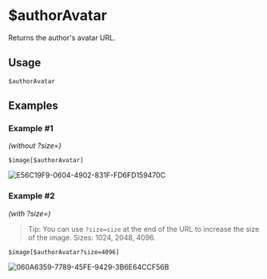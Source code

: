 # $authorAvatar
Returns the author's avatar URL.

## Usage
```$authorAvatar```

## Examples
### Example #1
*(without ?size=)*

```$image[$authorAvatar]```

![E56C19F9-0604-4902-831F-FD6FD159470C](https://user-images.githubusercontent.com/69215413/119844542-85ae3f00-bed6-11eb-8600-f5fc203d380e.jpeg)

### Example #2
*(with ?size=)*
> Tip: You can use `?size=size` at the end of the URL to increase the size of the image. Sizes: 1024, 2048, 4096.

```$image[$authorAvatar?size=4096]```

![060A6359-7789-45FE-9429-3B6E64CCF56B](https://user-images.githubusercontent.com/69215413/119844593-91016a80-bed6-11eb-9aff-b19f4deb4336.jpeg)



